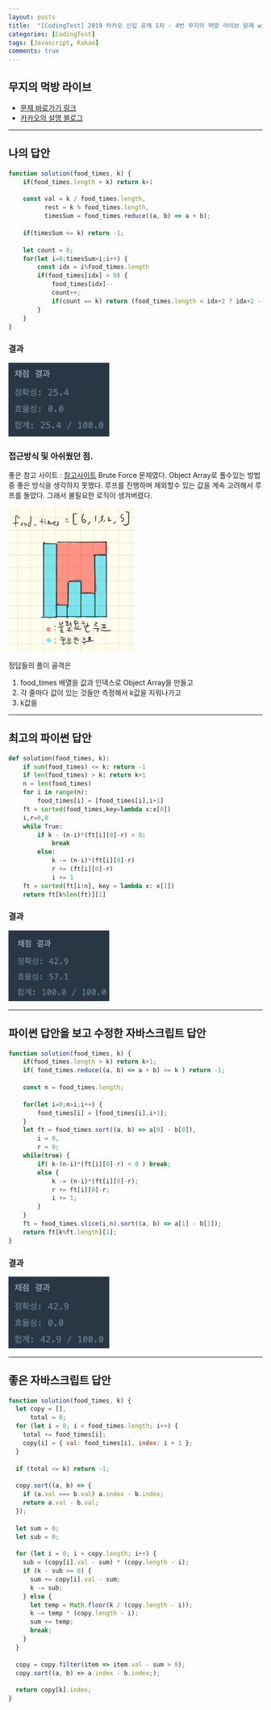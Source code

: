 ```yaml
---
layout: posts
title:  "[CodingTest] 2019 카카오 신입 공채 1차 - 4번 무지의 먹방 라이브 문제 with Javascript"
categories: [CodingTest]
tags: [Javascript, Kakao]
comments: true
---
```


## 무지의 먹방 라이브

- [문제 바로가기 링크](https://www.welcomekakao.com/learn/courses/30/lessons/42890?language=javascript)
- [카카오의 설명 블로그](http://tech.kakao.com/2018/09/21/kakao-blind-recruitment-for2019-round-1/)

<hr>

## 나의 답안

```javascript
function solution(food_times, k) {
    if(food_times.length > k) return k+1

    const val = k / food_times.length,
          rest = k % food_times.length,
          timesSum = food_times.reduce((a, b) => a + b);
    
    if(timesSum <= k) return -1;
    
    let count = 0;
    for(let i=0;timesSum>i;i++) {
        const idx = i%food_times.length
        if(food_times[idx] > 0) {
            food_times[idx]--
            count++;
            if(count == k) return (food_times.length < idx+2 ? idx+2 - food_times.length : idx+2);
        }
    }
}
```

### 결과

<img src='/assets/images/posts/kakao/Eat-Live-result-my.png' style='max-width: 200px;'>


### 접근방식 및 아쉬웠던 점.

좋은 참고 사이트 : [참고사이트](https://boohyunsik.github.io/muzi/)
Brute Force 문제였다. Object Array로 풀수있는 방법 중 좋은 방식을 생각하지 못했다. 루프를 진행하며 제외할수 있는 값을 계속 고려해서 루프를 돌았다. 그래서 불필요한 로직이 생겨버렸다. 

<img src='/assets/images/posts/kakao/Eat-Live-solving-process1.png' style='max-width: 250px;'>

정답들의 풀이 골격은
1. food_times 배열을 값과 인덱스로 Object Array을 만들고
2. 각 줄마다 값이 있는 것들만 측정해서 k값을 지워나가고
3. k값을 

<hr>

## 최고의 파이썬 답안

```python
def solution(food_times, k):
    if sum(food_times) <= k: return -1
    if len(food_times) > k: return k+1
    n = len(food_times)
    for i in range(n):
        food_times[i] = [food_times[i],i+1]
    ft = sorted(food_times,key=lambda x:x[0])
    i,r=0,0
    while True:
        if k - (n-i)*(ft[i][0]-r) < 0:
            break
        else:
            k -= (n-i)*(ft[i][0]-r)
            r += (ft[i][0]-r)
            i += 1
    ft = sorted(ft[i:n], key = lambda x: x[1])
    return ft[k%len(ft)][1]
```

### 결과

<img src='/assets/images/posts/kakao/Eat-Live-result-python.png' style='max-width: 200px;'>

<hr>

## 파이썬 답안을 보고 수정한 자바스크립트 답안

```javascript
function solution(food_times, k) {
    if(food_times.length > k) return k+1;
    if( food_times.reduce((a, b) => a + b) <= k ) return -1;

    const n = food_times.length;

    for(let i=0;n>i;i++) {
        food_times[i] = [food_times[i],i+1];
    }
    let ft = food_times.sort((a, b) => a[0] - b[0]),
        i = 0,
        r = 0;
    while(true) {
        if( k-(n-i)*(ft[i][0]-r) < 0 ) break;
        else {
            k -= (n-i)*(ft[i][0]-r);
            r += ft[i][0]-r;
            i += 1;
        }
    }
    ft = food_times.slice(i,n).sort((a, b) => a[1] - b[1]);
    return ft[k%ft.length][1];
}
```

### 결과
<img src='/assets/images/posts/kakao/Eat-Live-result-remake.png' style='max-width: 200px;'>

<hr>

## 좋은 자바스크립트 답안

```javascript
function solution(food_times, k) {
  let copy = [],
      total = 0;
  for (let i = 0; i < food_times.length; i++) {
    total += food_times[i];
    copy[i] = { val: food_times[i], index: i + 1 };
  }

  if (total <= k) return -1;

  copy.sort((a, b) => {
    if (a.val === b.val) a.index - b.index;
    return a.val - b.val;
  });

  let sum = 0;
  let sub = 0;

  for (let i = 0; i < copy.length; i++) {
    sub = (copy[i].val - sum) * (copy.length - i);
    if (k - sub >= 0) {
      sum += copy[i].val - sum;
      k -= sub;
    } else {
      let temp = Math.floor(k / (copy.length - i));
      k -= temp * (copy.length - i);
      sum += temp;
      break;
    }
  }

  copy = copy.filter(item => item.val - sum > 0);
  copy.sort((a, b) => a.index - b.index;);

  return copy[k].index;
}
```